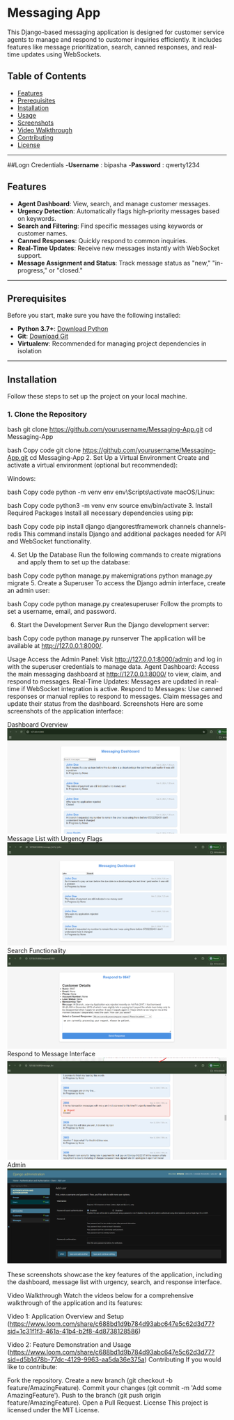 # Messaging App

This Django-based messaging application is designed for customer service agents to manage and respond to customer inquiries efficiently. It includes features like message prioritization, search, canned responses, and real-time updates using WebSockets.

## Table of Contents
- [Features](#features)
- [Prerequisites](#prerequisites)
- [Installation](#installation)
- [Usage](#usage)
- [Screenshots](#screenshots)
- [Video Walkthrough](#video-walkthrough)
- [Contributing](#contributing)
- [License](#license)

---
##Logn Credentials
-**Username** : bipasha
-**Password** : qwerty1234
## Features

- **Agent Dashboard**: View, search, and manage customer messages.
- **Urgency Detection**: Automatically flags high-priority messages based on keywords.
- **Search and Filtering**: Find specific messages using keywords or customer names.
- **Canned Responses**: Quickly respond to common inquiries.
- **Real-Time Updates**: Receive new messages instantly with WebSocket support.
- **Message Assignment and Status**: Track message status as "new," "in-progress," or "closed."

---

## Prerequisites

Before you start, make sure you have the following installed:

- **Python 3.7+**: [Download Python](https://www.python.org/downloads/)
- **Git**: [Download Git](https://git-scm.com/downloads)
- **Virtualenv**: Recommended for managing project dependencies in isolation

---

## Installation

Follow these steps to set up the project on your local machine.

### 1. Clone the Repository

bash
git clone https://github.com/yourusername/Messaging-App.git
cd Messaging-App

bash
Copy code
git clone https://github.com/yourusername/Messaging-App.git
cd Messaging-App
2. Set Up a Virtual Environment
Create and activate a virtual environment (optional but recommended):

Windows:

bash
Copy code
python -m venv env
env\Scripts\activate
macOS/Linux:

bash
Copy code
python3 -m venv env
source env/bin/activate
3. Install Required Packages
Install all necessary dependencies using pip:

bash
Copy code
pip install django djangorestframework channels channels-redis
This command installs Django and additional packages needed for API and WebSocket functionality.

4. Set Up the Database
Run the following commands to create migrations and apply them to set up the database:

bash
Copy code
python manage.py makemigrations
python manage.py migrate
5. Create a Superuser
To access the Django admin interface, create an admin user:

bash
Copy code
python manage.py createsuperuser
Follow the prompts to set a username, email, and password.

6. Start the Development Server
Run the Django development server:

bash
Copy code
python manage.py runserver
The application will be available at http://127.0.0.1:8000/.

Usage
Access the Admin Panel: Visit http://127.0.0.1:8000/admin and log in with the superuser credentials to manage data.
Agent Dashboard: Access the main messaging dashboard at http://127.0.0.1:8000/ to view, claim, and respond to messages.
Real-Time Updates: Messages are updated in real-time if WebSocket integration is active.
Respond to Messages: Use canned responses or manual replies to respond to messages. Claim messages and update their status from the dashboard.
Screenshots
Here are some screenshots of the application interface:

Dashboard Overview
![Message List](2.png)
Message List with Urgency Flags
![Message List](4.png)
Search Functionality
![Message List](3.png)
Respond to Message Interface
![Message List](5.png)
Admin
![Message List](1.png)

These screenshots showcase the key features of the application, including the dashboard, message list with urgency, search, and response interface.

Video Walkthrough
Watch the videos below for a comprehensive walkthrough of the application and its features:

Video 1: Application Overview and Setup
(https://www.loom.com/share/c688bd1d9b784d93abc647e5c62d3d77?sid=1c31f1f3-461a-41b4-b2f8-4d8738128586)

Video 2: Feature Demonstration and Usage
(https://www.loom.com/share/c688bd1d9b784d93abc647e5c62d3d77?sid=d5b1d78b-77dc-4129-9963-aa5da36e375a)
Contributing
If you would like to contribute:

Fork the repository.
Create a new branch (git checkout -b feature/AmazingFeature).
Commit your changes (git commit -m 'Add some AmazingFeature').
Push to the branch (git push origin feature/AmazingFeature).
Open a Pull Request.
License
This project is licensed under the MIT License.

